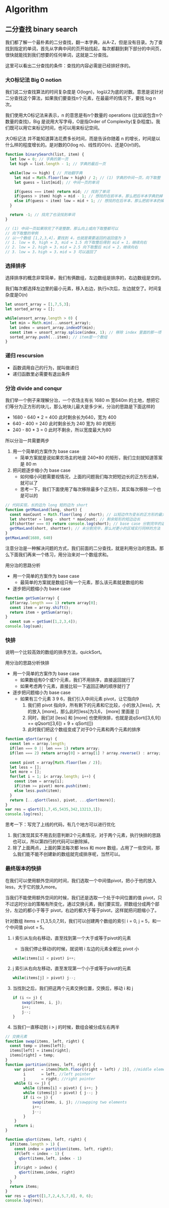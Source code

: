 # Algorithm

## 二分查找 binary search

我们都了解一个最朴素的二分查找，翻一本字典，从A-Z，但是没有目录。为了查找到指定的单词，首先从字典中间的页开始找起，每次都翻到剩下部分的中间页，很快就能找到我们想要的任何单词，这就是二分查找。

这里可以看出二分查找的条件：查找的内容必需是已经排好序的。

### 大O标记法 Big O notion

我们说二分查找算法的时间复杂度是 O(logn)，log以2为底的对数。意思是说针对二分查找这个算法，如果我们要查找n个元素，在最最坏的情况下，要找 log n 次。

我们使用大O标记法来表示，n 的意思是有n个数量的 operations (比如说包含n个数量的查找)，Big 是说用大写字母，O是指Order of Complexity(复杂程度)。我们既可以用它来标记时间，也可以用来标记空间。

大O标记法 并不能知道算法花费多长时间，而是告诉你随着 n 的增长，时间是以什么样的程度增长的。是对数的O(log n)、线性的O(n)、还是O(n!)的。

```javascript
function binarySearch(list, item) {
  let low = 0; // 字典的第一页
  let high = list.length - 1; // 字典的最后一页

  while(low <= high) { // 开始翻字典
    let mid = Math.floor(low + high) / 2; // (1) 字典的中间一页，向下取整
    let guess = list[mid]; // 中间一页的单词

    if(guess === item) return mid; // 找到了单词
    if(guess > item) high = mid - 1; // 想找的在前半本，那么把后半本字典扔掉
    else if(guess < item) low = mid + 1; // 想找的在后半本，那么把前半本扔掉
  }

  return -1; // 找完了也没找到单词
}

// (1) 中间一页如果除完了不是整数，那么向上或向下取整都可以
// 向下取整的举例
// 以一个数组 [1,2,3,4]，要找到 4，也就是需要返回的返回值为 3 
// 1. low = 0, high = 3, mid = 1.5 向下取整后得到 mid = 1，继续向右
// 2. low = 2，high = 3，mid = 2.5 向下取整后 mid = 2，继续向右
// 3. low = 3，high = 3，mid = 3 可以返回了
```

### 选择排序

选择排序的概念非常简单，我们有俩数组，左边数组是排序的，右边数组是空的。

我们每次都选择左边里的最小元素，移入右边，执行n次后，左边就空了。时间复杂度是O(n)

```javascript
let unsort_array = [1,7,5,3];
let sorted_array = [];

while(unsort_array.length > 0) {
  let min = Math.min(...unsort_array); 
  let index = unsort_array.indexOf(min);
  const item = unsort_array.splice(index, 1); // 移除 index 里面的那一项
  sorted_array.push(...item); // item是一个数组
}
```

### 递归 rescursion

- 函数调用自己的行为，就叫做递归
- 递归函数里必需要有退出条件

### 分治 divide and conqur

我们举一个例子来理解分治，一个农场主有长 1680 m 宽640m 的土地，想把它们等分为正方形的块儿，那么地块儿最大是多少米，分治的思路是下面这样的

- 1680 - 640 * 2 = 400 此时剩余长为640，宽为 400
- 640 - 400 = 240 此时剩余长为 240 宽为 80 的矩形
- 240 - 80 * 3 = 0 此时不剩余，所以宽度最大为80

所以分治一共需要两步

1. 用一个简单的方案作为 base case
    - 简单方案就是说如果农场主的地是 240*80 的矩形，我们立刻就知道答案是 80 m
2. 把问题逐步缩小为 base case
    - 如何缩小问题需要视情况，上面的问题我们每次把短边长的正方形去掉，就可以了
    - 思考一下，我们下面使用了每次移除最多个正方形，其实每次移除一个也是可以的

```jsx
// 代码实现，长的边为 long 短的边为 short
function getMaxLand(long, short) {
  const maxCount = Math.floor(long / short); // 以短边作为变长的正方形的最大个数
  let shortter = long - short * maxCount; // 剩余矩形的短边边长
  if(shortter === 0) return console.log(short); // base case 分割完毕的退出条件
  getMaxLand(short, shortter); // 未分割完毕，那么对更小的区域实行同样的方法
}
getMaxLand(1680, 640)
```

注意分治是一种解决问题的方式，我们前面的二分查找，就是利用分治的思路。那么下面我们再来一个练习，用分治来对一个数组求和。

用分治的思路分析

- 用一个简单的方案作为 base case
    - 最简单的方案就是数组只有一个元素，那么该元素就是数组的和
- 逐步把问题缩小为 base case

```jsx
function getSum(array) {  
  if(array.length === 1) return array[0];
  const item = array.shift();
  return item + getSum(array);
}
  const sum = getSum([1,2,3,4]);
console.log(sum);
```

### 快排

说明一个比较高效的数组的排序方法，quickSort。

用分治的思路分析快排

- 用一个简单的方案作为 base case
    - 如果数组有0个或1个元素，我们不用排序，直接返回就行了
    - 如果考虑两个元素，直接比较一下返回正确的顺序就行了
- 逐步把问题缩小为 base case
    - 如果有三个元素 3 9 6，我们引入中间元素 pivot，让它指向9
        1. 我们把 pivot 指向9，所有剩下的元素和它比较，小的放入[less]，大的放入 [more]，那么此时[less]为3,6， [more] 里面是 []
        2. 同时，我们对 [less] 和 [more] 也使用快排，也就是说qSort([3,6,9]) == qQsort([3,6]) + 9 + qSort([])
        3. 此时我们把这个数组变成了对于0个元素和两个元素的排序

```javascript
function qSort(array) {
  const len = array.length;
  if(len === 0 || len === 1) return array;
  if(len === 2) return array[0] > array[1] ? array.reverse() : array;
  
  const pivot = array[Math.floor(len / 2)];
  let less = [];
  let more = [];
  for(let i = 1; i< array.length; i++) {
    const item = array[i];
    if(item >= pivot) more.push(item);
    else less.push(item);
  }
  return [...qSort(less), pivot, ...qSort(more)];
}
var res = qSort([1,7,45,5435,342,13213,1]);
console.log(res);
```

思考一下：写完了上线的代码，有几个地方可以进行优化

1. 我们发现其实不用去刻意判断2个元素情况，对于两个元素，执行快排的思路也可以，所以第四行的代码可以删除掉。
2. 除了上面两点，上面的算法每次都 less 和 more 数组，占用了一些空间，那么我们能不能不创建新的数组就完成排序呢，当然可以。

### 最终版本的快排

在我们可以使用额外空间的时间，我们选取一个中间值pivot，把小于他的放入less，大于它的放入more。

当我们不能使用额外空间的时候，我们还是选取一个处于中间位置的值 pivot，只不过这时分治的策略有所变化，通过交换元素，我们要实现，把数组分成两个部分，左边的都小于等于 pivot，右边的都大于等于pivot，这样就把问题缩小了。

针对数组 items = [1,3,5,0,7,9]，我们可以创建两个数组的索引 i = 0, j = 5，和一个中间值 pivot = 5。

1. i 索引从左向右移动，直至找到第一个大于或等于pivot的元素
    - 当我们停止移动i的时候，就说明 i 左边的元素全都比 pivot 小

    ```javascript
    while(items[i] < pivot) i++;
    ```

2. j 索引从右向左移动，直至发现第一个小于或等于pivot的元素

    ```javascript
    while(items[j] > pivot) j--;
    ```

3. 当找到之后，我们把这两个元素交换位置，交换后，移动 i 和 j

    ```javascript
    if (i <= j) {
        swap(items, i, j);
        i++;
        j--;
    }
    ```

4. 当我们一直移动到 i > j 的时候，数组会被分成左右两半

```javascript
// 交换元素
function swap(items, left, right) {
  const temp = items[left];
  items[left] = items[right];
  items[right] = temp;
}
function partition(items, left, right) {
    var pivot   = items[Math.floor((right + left) / 2)], //middle element
        i       = left, //left pointer
        j       = right; //right pointer
    while (i <= j) {
        while (items[i] < pivot) { i++; }
        while (items[j] > pivot) { j--; }
        if (i <= j) {
            swap(items, i, j); //sawpping two elements
            i++;
            j--;
        }
    }
    return i;
}

function qSort(items, left, right) {
  if(items.length > 1) {
    const index = partition(items, left, right);
    if(left < index - 1) {
      qSort(items,left, index - 1)
    }
    if(right > index) {
      qSort(items,index, right)
    }
  }
  return items;
}
var res = qSort([1,7,2,4,5,7,8], 0, 6);
console.log(res);
```